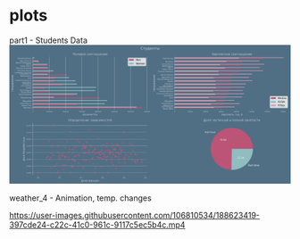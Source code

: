 # plots
part1 - Students Data
![image](https://github.com/LeshenShow/plots/blob/main/part1.png)

weather_4 - Animation, temp. changes


https://user-images.githubusercontent.com/106810534/188623419-397cde24-c22c-41c0-961c-9117c5ec5b4c.mp4

